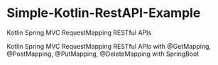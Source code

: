 # Simple-Kotlin-RestAPI-Example
Kotlin Spring MVC RequestMapping RESTful APIs

Kotlin Spring MVC RequestMapping RESTful APIs with @GetMapping, @PostMapping, @PutMapping, @DeleteMapping with SpringBoot 
